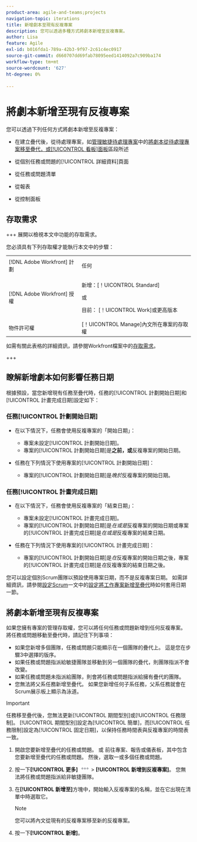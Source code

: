 ```yaml
---
product-area: agile-and-teams;projects
navigation-topic: iterations
title: 新增劇本至現有反複專案
description: 您可以透過多種方式將劇本新增至反複專案。
author: Lisa
feature: Agile
exl-id: b016fda1-789a-42b3-9f97-2c61c4ec0917
source-git-commit: d660707dd69fab78095eed1414092a7c909ba174
workflow-type: tm+mt
source-wordcount: '627'
ht-degree: 0%

---
```


# 將劇本新增至現有反複專案

您可以透過下列任何方式將劇本新增至反複專案：

* 在建立疊代後，從待處理專案，如[管理敏捷待處理專案](../../../agile/work-in-an-agile-environment/manage-the-agile-backlog.md)中的[將劇本從待處理專案移至疊代，或[!UICONTROL 看板]面板](../../../agile/work-in-an-agile-environment/manage-the-agile-backlog.md#move-stories-from-the-backlog-to-an-iteration-or--board)區段所述

* 從個別任務或問題的[!UICONTROL 詳細資料]頁面
* 從任務或問題清單
* 從報表
* 從控制面板

## 存取需求

+++ 展開以檢視本文中功能的存取需求。

您必須具有下列存取權才能執行本文中的步驟：

<table style="table-layout:auto"> 
 <tbody> 
  <tr> 
   <td role="rowheader">[!DNL Adobe Workfront] 計劃</td> 
   <td> <p>任何</p> </td> 
  </tr> 
  <tr> 
   <td role="rowheader">[!DNL Adobe Workfront] 授權</td> 
   <td> <p>新增：[！UICONTROL Standard]</p> 
   或
   <p>目前： [！UICONTROL Work]或更高版本</p> </td> 
  </tr>
   <tr> 
   <td role="rowheader">物件許可權</td> 
   <td>[！UICONTROL Manage]內文所在專案的存取權 </td> 
  </tr>
 </tbody> 
</table>

如需有關此表格的詳細資訊，請參閱Workfront檔案中的[存取需求](/help/quicksilver/administration-and-setup/add-users/access-levels-and-object-permissions/access-level-requirements-in-documentation.md)。

+++

## 瞭解新增劇本如何影響任務日期

根據預設，當您新增現有任務至疊代時，任務的[!UICONTROL 計劃開始日期]和[!UICONTROL 計畫完成日期]設定如下：

### 任務[!UICONTROL 計劃開始日期]

* 在以下情況下，任務會使用反複專案的「開始日期」：

   * 專案未設定[!UICONTROL 計劃開始日期]。
   * 專案的[!UICONTROL 計劃開始日期]是&#x200B;**&#x200B;之前，或&#x200B;**&#x200B;反複專案的開始日期。

* 任務在下列情況下使用專案的[!UICONTROL 計劃開始日期]：

   * 專案的[!UICONTROL 計劃開始日期]是&#x200B;*晚於*&#x200B;反複專案的開始日期。

### 任務[!UICONTROL 計畫完成日期]

* 在以下情況下，任務會使用反複專案的「結束日期」：

   * 專案未設定[!UICONTROL 計畫完成日期]。
   * 專案的[!UICONTROL 計劃開始日期]是&#x200B;*在或是*&#x200B;反複專案的開始日期或專案的[!UICONTROL 計畫完成日期]是&#x200B;*在或是*&#x200B;反複專案的結束日期。

* 任務在下列情況下使用專案的[!UICONTROL 計畫完成日期]：

   * 專案的[!UICONTROL 計劃開始日期]是&#x200B;*在*&#x200B;反複專案的開始日期之後，專案的[!UICONTROL 計畫完成日期]是&#x200B;*在*&#x200B;反複專案的結束日期之後。

您可以設定個別Scrum團隊以預設使用專案日期，而不是反複專案日期。 如需詳細資訊，請參閱[設定Scrum](../../../agile/get-started-with-agile-in-workfront/configure-scrum.md)一文中的[設定將工作專案新增至疊代](../../../agile/get-started-with-agile-in-workfront/configure-scrum.md#configure-how-dates-are-applied-when-adding-work-items-to-an-iteration)時如何套用日期一節。

## 將劇本新增至現有反複專案

如果您擁有專案的管理存取權，您可以將任何任務或問題新增到任何反複專案。 將任務或問題移動至疊代時，請記住下列事項：

* 如果您新增多個團隊，任務或問題只能顯示在一個團隊的疊代上。 這是您在步驟3中選擇的版序。
* 如果任務或問題指派給敏捷團隊並移動到另一個團隊的疊代，則團隊指派不會改變。
* 如果任務或問題未指派給團隊，則會將任務或問題指派給擁有疊代的團隊。
* 您無法將父系任務新增至疊代。 如果您新增任何子系任務，父系任務就會在Scrum展示板上顯示為泳道。

>[!IMPORTANT]
>
>任務移至疊代後，您無法更新[!UICONTROL 期間型別]或[!UICONTROL 任務限制]。 [!UICONTROL 期間型別]設定為[!UICONTROL 簡單]，而[!UICONTROL 任務限制]設定為[!UICONTROL 固定日期]，以保持任務時間表與反複專案的時間表一致。

1. 開啟您要新增至疊代的任務或問題。
或
前往專案、報告或儀表板，其中包含您要新增至疊代的任務或問題。 然後，選取一或多個任務或問題。

1. 按一下&#x200B;**[!UICONTROL 更多]** ![](assets/more-icon.png) > **[!UICONTROL 新增到反複專案]**。
您無法將任務或問題指派給非敏捷團隊。

1. 在&#x200B;**[!UICONTROL 新增至]**&#x200B;方塊中，開始輸入反複專案的名稱，並在它出現在清單中時選取它。

   >[!NOTE]
   >
   >您可以將內文從現有的反複專案移至新的反複專案。

1. 按一下&#x200B;**[!UICONTROL 新增]**。
